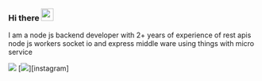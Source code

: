### Hi there <img src="https://media.giphy.com/media/hvRJCLFzcasrR4ia7z/giphy.gif" width="25px">

I am a node js backend developer with 2+ years of experience of rest apis node js workers socket io and express middle ware using things with micro service 

![](https://komarev.com/ghpvc/?username=sachinjat2802&label=PROFILE+VIEWS)
[<img src="https://img.shields.io/badge/instagram-%23E4405F.svg?&style=for-the-badge&logo=instagram&logoColor=white" />][instagram]

